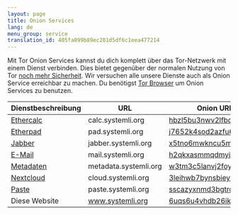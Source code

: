 ```yaml
---
layout: page
title: Onion Services
lang: de
menu_group: service
translation_id: 405fa099b89ec281d5df6c1eea477214
---
```


Mit Tor Onion Services kannst du dich komplett über das Tor-Netzwerk mit einem Dienst
verbinden. Dies bietet gegenüber der normalen Nutzung von Tor
[noch mehr Sicherheit](https://www.torproject.org/docs/onion-services).
Wir versuchen alle unsere Dienste auch als Onion Service erreichbar zu machen.
Du benötigst [Tor Browser](https://www.torproject.org/download/download-easy.html) um 
Onion Services zu benutzen.

| Dienstbeschreibung             | URL                   | Onion URL
|--------------------------------|-----------------------|---------------------------------------------------------
|[Ethercalc](../ethercalc.html)  | calc.systemli.org     | [hbzl5bu3nwv2lfbd.onion](http://hbzl5bu3nwv2lfbd.onion)
|[Etherpad](../etherpad.html)    | pad.systemli.org      | [j7652k4sod2azfu6.onion](http://j7652k4sod2azfu6.onion)
|[Jabber](../jabber.html)        | jabber.systemli.org   | [x5tno6mwkncu5m3h.onion](http://x5tno6mwkncu5m3h.onion)
|[E-Mail](../mail.html)          | mail.systemli.org     | [h2qkxasmmqdmyiov.onion](http://h2qkxasmmqdmyiov.onion)
|[Metadaten](../metadata.html)   | metadata.systemli.org | [w3tm3c5lanvj2foy.onion](http://w3tm3c5lanvj2foy.onion)
|[Nextcloud](../cloud.html)      | cloud.systemli.org    | [3leihwb7bynsbiey.onion](http://3leihwb7bynsbiey.onion)
|[Paste](../paste.html)          | paste.systemli.org    | [sscazyxnmd3bgtrc.onion](http://sscazyxnmd3bgtrc.onion)
|Diese Website                   | www.systemli.org      | [6uqs6u4vhdb26iks.onion](http://6uqs6u4vhdb26iks.onion)
